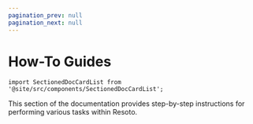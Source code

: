 ```yaml
---
pagination_prev: null
pagination_next: null
---
```


# How-To Guides

```mdx-code-block
import SectionedDocCardList from '@site/src/components/SectionedDocCardList';
```

This section of the documentation provides step-by-step instructions for performing various tasks within Resoto.

<SectionedDocCardList />
